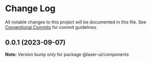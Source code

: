 # Change Log

All notable changes to this project will be documented in this file. See [Conventional Commits](https://conventionalcommits.org) for commit guidelines.

## 0.0.1 (2023-09-07)

**Note:** Version bump only for package @laser-ui/components
